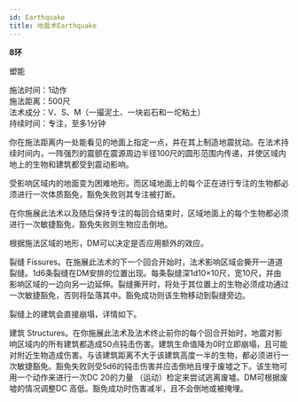 ```yaml
---
id: Earthquake
title: 地震术Earthquake
---
```


**8环**

塑能

施法时间：1动作  
施法距离：500尺  
法术成分：V、S、M（一撮泥土、一块岩石和一坨粘土）  
持续时间：专注，至多1分钟  



你在施法距离内一处能看见的地面上指定一点，并在其上制造地震扰动。在法术持续时间内，一阵强烈的震颤在震源周边半径100尺的圆形范围内传递，并使区域内地上的生物和建筑都受到震动影响。


受影响区域内的地面变为困难地形。而区域地面上的每个正在进行专注的生物都必须进行一次体质豁免，豁免失败则其专注被打断。


在你施展此法术以及随后保持专注的每回合结束时，区域地面上的每个生物都必须进行一次敏捷豁免，豁免失败则生物应击倒地。


根据施法区域的地形，DM可以决定是否应用额外的效应。

裂缝
Fissures。在施展此法术的下一个回合开始时，法术影响区域会撕开一道道裂缝。1d6条裂缝在DM安排的位置出现。每条裂缝深1d10×10尺，宽10尺，并由影响区域的一边向另一边延伸。裂缝撕开时，将处于其位置上的生物必须成功通过一次敏捷豁免，否则将坠落其中。豁免成功则该生物移动到裂缝旁边。


裂缝上的建筑会直接崩塌，详情如下。

建筑
Structures。在你施展此法术及法术终止前你的每个回合开始时，地震对影响区域内的所有建筑都造成50点钝击伤害。建筑生命值降为0时立即崩塌，且可能对附近生物造成伤害。与该建筑距离不大于该建筑高度一半的生物，都必须进行一次敏捷豁免。豁免失败则受5d6的钝击伤害并应击倒地且埋于废墟之下。该生物可用一个动作来进行一次DC 20的力量
（运动）检定来尝试逃离废墟。DM可根据废墟的情况调整DC
高低。豁免成功时伤害减半，且不会倒地或被掩埋。
